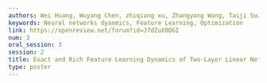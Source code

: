 ```yaml
---
authors: Wei Huang, Wuyang Chen, zhiqiang xu, Zhangyang Wang, Taiji Suzuki
keywords: Neural networks dyanmics, Feature Learning, Optimization
link: https://openreview.net/forum?id=J7dZuX0DGI
num: 3
oral_session: 3
session: 2
title: Exact and Rich Feature Learning Dynamics of Two-Layer Linear Networks
type: poster
---
```

